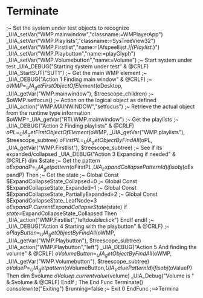 # Terminate
;~ Set the system under test objects to recognize _UIA_setVar("WMP.mainwindow","classname:=WMPlayerApp") _UIA_setVar("WMP.Playlists","classname:=SysTreeView32") _UIA_setVar("WMP.Firstlist","name:=(Afspeellijst.*)|(Playlist.*)") _UIA_setVar("WMP.Playbutton","name:=playGlyph") _UIA_setVar("WMP.Volumebutton","name:=Volume")  ;~ Start system under test _UIA_DEBUG("Starting system under test" &amp; @CRLF) _UIA_StartSUT("SUT1")  ;~ Get the main WMP element ;~ _UIA_DEBUG("Action 1 Finding main window" &amp; @CRLF) ;~ $oWMP=_UIA_getFirstObjectOfElement($oDesktop, _UIA_getVar("WMP.mainwindow"), $treescope_children) ;~ $oWMP.setfocus()  ;~ Action on the logical object as defined _UIA_action("WMP.MAINWINDOW","setfocus") ;~ Retrieve the actual object from the runtime type information $oWMP=_UIA_getVar("RTI.WMP.mainwindow")  ;~ Get the playlists ;~ _UIA_DEBUG("Action 2 Finding playlists" &amp; @CRLF) $oPL=_UIA_getFirstObjectOfElement($oWMP, _UIA_getVar("WMP.playlists"), $treescope_subtree) $oFirstPL=_UIA_getObjectByFindAll($oPL, _UIA_getVar("WMP.Firstlist"), $treescope_subtree)  ;~ See if its expanded/collapsed _UIA_DEBUG("Action 3 Expanding if needed" &amp; @CRLF) dim $state ;~ Get the pattern $oExpandP=_UIA_getpattern($oFirstPL,$UIA_ExpandCollapsePatternId) if isobj($oExpandP) Then ;~ Get the state ;~ Global Const $ExpandCollapseState_Collapsed=0 ;~ Global Const $ExpandCollapseState_Expanded=1 ;~ Global Const $ExpandCollapseState_PartiallyExpanded=2 ;~ Global Const $ExpandCollapseState_LeafNode=3     $oExpandP.CurrentExpandCollapseState($state)     if $state=$ExpandCollapseState_Collapsed Then         _UIA_action("WMP.Firstlist","leftdoubleclick")     EndIf endif  ;~ _UIA_DEBUG("Action 4 Starting with the playbutton" &amp; @CRLF) ;~ $oPlayButton=_UIA_getObjectByFindAll($oWMP, _UIA_getVar("WMP.Playbutton"), $treescope_subtree) _UIA_action("WMP.Playbutton","left")  _UIA_DEBUG("Action 5 And finding the volume" &amp; @CRLF) $oVolumeButton=_UIA_getObjectByFindAll($oWMP, _UIA_getVar("WMP.Volumebutton"), $treescope_subtree) $oValueP=_UIA_getpattern($oVolumeButton,$UIA_ValuePatternId)  if isobj($oValueP) Then dim $volume     $oValuep.currentvalue($volume)     _UIA_Debug("Volume is " &amp; $volume &amp; @CRLF) EndIf  ; The End Func Terminate()     consolewrite("Exiting")     $running=false ;~  Exit 0 EndFunc   ;==>Termina
